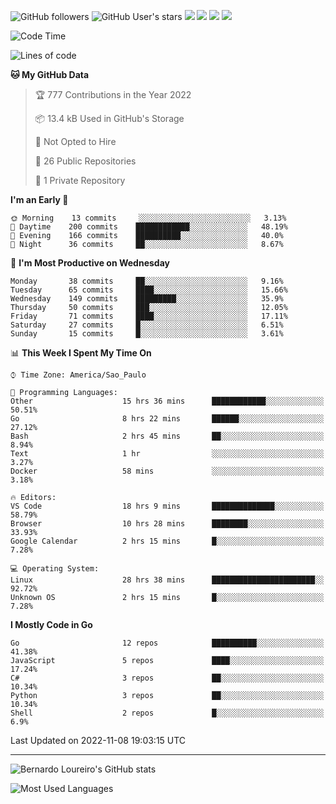 ![GitHub followers](https://img.shields.io/github/followers/bernardolm?style=for-the-badge&label=GitHub%20followers) ![GitHub User's stars](https://img.shields.io/github/stars/bernardolm?style=for-the-badge&label=GitHub%20User's%20stars) [![](https://img.shields.io/static/v1?logo=linkedin&label=LinkedIn&message=bernardolm&color=0A66C2&style=for-the-badge)](https://www.linkedin.com/in/bernardolm) [![](https://img.shields.io/static/v1?logo=lastdotfm&label=last.fm&message=bernardolm&color=D51007&style=for-the-badge)](https://www.last.fm/user/bernardolm) [![](https://img.shields.io/static/v1?logo=spotify&label=spotify&message=bernardolou&color=1ED760&style=for-the-badge)](https://open.spotify.com/user/bernardolou) [![](https://img.shields.io/static/v1?logo=awesomelists&label=My%20awesome%20stars&message=⭐⭐⭐&color=FC60A8&style=for-the-badge)](https://github.com/bernardolm/awesome-stars)

<!--START_SECTION:waka-->
![Code Time](http://img.shields.io/badge/Code%20Time-1%2C902%20hrs%2020%20mins-blue)

![Lines of code](https://img.shields.io/badge/From%20Hello%20World%20I%27ve%20Written--13%20Thousand%20lines%20of%20code-blue)

**🐱 My GitHub Data** 

> 🏆 777 Contributions in the Year 2022
 > 
> 📦 13.4 kB Used in GitHub's Storage 
 > 
> 🚫 Not Opted to Hire
 > 
> 📜 26 Public Repositories 
 > 
> 🔑 1 Private Repository 
 > 
**I'm an Early 🐤** 

```text
🌞 Morning    13 commits     ░░░░░░░░░░░░░░░░░░░░░░░░░   3.13% 
🌆 Daytime    200 commits    ████████████░░░░░░░░░░░░░   48.19% 
🌃 Evening    166 commits    ██████████░░░░░░░░░░░░░░░   40.0% 
🌙 Night      36 commits     ██░░░░░░░░░░░░░░░░░░░░░░░   8.67%

```
📅 **I'm Most Productive on Wednesday** 

```text
Monday       38 commits     ██░░░░░░░░░░░░░░░░░░░░░░░   9.16% 
Tuesday      65 commits     ████░░░░░░░░░░░░░░░░░░░░░   15.66% 
Wednesday    149 commits    █████████░░░░░░░░░░░░░░░░   35.9% 
Thursday     50 commits     ███░░░░░░░░░░░░░░░░░░░░░░   12.05% 
Friday       71 commits     ████░░░░░░░░░░░░░░░░░░░░░   17.11% 
Saturday     27 commits     █░░░░░░░░░░░░░░░░░░░░░░░░   6.51% 
Sunday       15 commits     █░░░░░░░░░░░░░░░░░░░░░░░░   3.61%

```


📊 **This Week I Spent My Time On** 

```text
⌚︎ Time Zone: America/Sao_Paulo

💬 Programming Languages: 
Other                    15 hrs 36 mins      ████████████░░░░░░░░░░░░░   50.51% 
Go                       8 hrs 22 mins       ██████░░░░░░░░░░░░░░░░░░░   27.12% 
Bash                     2 hrs 45 mins       ██░░░░░░░░░░░░░░░░░░░░░░░   8.94% 
Text                     1 hr                ░░░░░░░░░░░░░░░░░░░░░░░░░   3.27% 
Docker                   58 mins             ░░░░░░░░░░░░░░░░░░░░░░░░░   3.18%

🔥 Editors: 
VS Code                  18 hrs 9 mins       ██████████████░░░░░░░░░░░   58.79% 
Browser                  10 hrs 28 mins      ████████░░░░░░░░░░░░░░░░░   33.93% 
Google Calendar          2 hrs 15 mins       █░░░░░░░░░░░░░░░░░░░░░░░░   7.28%

💻 Operating System: 
Linux                    28 hrs 38 mins      ███████████████████████░░   92.72% 
Unknown OS               2 hrs 15 mins       █░░░░░░░░░░░░░░░░░░░░░░░░   7.28%

```

**I Mostly Code in Go** 

```text
Go                       12 repos            ██████████░░░░░░░░░░░░░░░   41.38% 
JavaScript               5 repos             ████░░░░░░░░░░░░░░░░░░░░░   17.24% 
C#                       3 repos             ██░░░░░░░░░░░░░░░░░░░░░░░   10.34% 
Python                   3 repos             ██░░░░░░░░░░░░░░░░░░░░░░░   10.34% 
Shell                    2 repos             █░░░░░░░░░░░░░░░░░░░░░░░░   6.9%

```



 Last Updated on 2022-11-08 19:03:15 UTC
<!--END_SECTION:waka-->

---

![Bernardo Loureiro's GitHub stats](https://github-readme-stats.vercel.app/api?username=bernardolm&count_private=true&show_icons=true&theme=nightowl&include_all_commits=true)

![Most Used Languages](https://github-readme-stats.vercel.app/api/top-langs/?username=bernardolm&theme=nightowl&langs_count=99)
